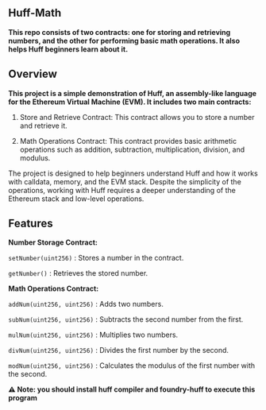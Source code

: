 ## Huff-Math

**This repo consists of two contracts: one for storing and retrieving numbers, and the other for performing basic math operations. It also helps Huff beginners learn about it.**

## Overview

**This project is a simple demonstration of Huff, an assembly-like language for the Ethereum Virtual Machine (EVM). It includes two main contracts:**

1. Store and Retrieve Contract: This contract allows you to store a number and retrieve it.

2. Math Operations Contract: This contract provides basic arithmetic operations such as addition, subtraction, multiplication, division, and modulus.

The project is designed to help beginners understand Huff and how it works with calldata, memory, and the EVM stack. Despite the simplicity of the operations, working with Huff requires a deeper understanding of the Ethereum stack and low-level operations.

## Features

**Number Storage Contract:**

`setNumber(uint256)` : Stores a number in the contract.

`getNumber()` : Retrieves the stored number.

**Math Operations Contract:**

`addNum(uint256, uint256)` : Adds two numbers.

`subNum(uint256, uint256)` : Subtracts the second number from the first.

`mulNum(uint256, uint256)` : Multiplies two numbers.

`divNum(uint256, uint256)` : Divides the first number by the second.

`modNum(uint256, uint256)` : Calculates the modulus of the first number with the second.


**⚠️ Note: you should install huff compiler and foundry-huff to execute this program**
